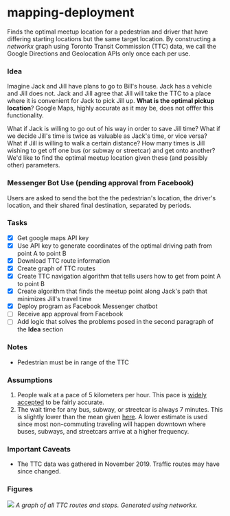 # mapping-deployment
Finds the optimal meetup location for a pedestrian and driver that have differing starting locations but the same target location. By constructing a _networkx_ graph using Toronto Transit Commission (TTC) data, we call the Google Directions and Geolocation APIs only once each per use. 

### Idea
Imagine Jack and Jill have plans to go to Bill's house. Jack has a vehicle and Jill does not. Jack and Jill agree that Jill will take the TTC to a place where it is convenient for Jack to pick Jill up. **What is the optimal pickup location**? Google Maps, highly accurate as it may be, does not offfer this functionality.

What if Jack is willing to go out of his way in order to save Jill time? What if we decide Jill's time is twice as valuable as Jack's time, or vice versa? What if Jill is willing to walk a certain distance? How many times is Jill wishing to get off one bus (or subway or streetcar) and get onto another? We'd like to find the optimal meetup location given these (and possibly other) parameters. 

### Messenger Bot Use (pending approval from Facebook)
Users are asked to send the bot the the pedestrian's location, the driver's location, and their shared final destination, separated by periods.

### Tasks
 - [x] Get google maps API key
 - [x] Use API key to generate coordinates of the optimal driving path from point A to point B
 - [x] Download TTC route information
 - [x] Create graph of TTC routes
 - [x] Create TTC navigation algorithm that tells users how to get from point A to point B
 - [x] Create algorithm that finds the meetup point along Jack's path that minimizes Jill's travel time
 - [x] Deploy program as Facebook Messenger chatbot
 - [ ] Receive app approval from Facebook
 - [ ] Add logic that solves the problems posed in the second paragraph of the **Idea** section

### Notes
 - Pedestrian must be in range of the TTC

### Assumptions
1. People walk at a pace of 5 kilometers per hour. This pace is [widely accepted](https://www.researchgate.net/publication/5561162_Brisk_Walking_Speed_in_Older_Adults_Who_Walk_for_Exercise) to be fairly accurate.
2. The wait time for any bus, subway, or streetcar is always 7 minutes. This is slightly lower than the mean given [here](https://mobilesyrup.com/2020/01/15/moovit-2019-transit-report-canadian-cities-commute-statistics/). A lower estimate is used since most non-commuting traveling will happen downtown where buses, subways, and streetcars arrive at a higher frequency. 

### Important Caveats
 - The TTC data was gathered in November 2019. Traffic routes may have since changed. 

### Figures
![](figures/Figure_1.png)
*A graph of all TTC routes and stops. Generated using networkx.*
